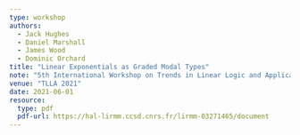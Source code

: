 ```yaml
---
type: workshop
authors:
  - Jack Hughes
  - Daniel Marshall
  - James Wood
  - Dominic Orchard
title: "Linear Exponentials as Graded Modal Types"
note: "5th International Workshop on Trends in Linear Logic and Applications (TLLA 2021)"
venue: "TLLA 2021"
date: 2021-06-01
resource:
  type: pdf
  pdf-url: https://hal-lirmm.ccsd.cnrs.fr/lirmm-03271465/document
---
```

